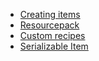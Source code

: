 - [Creating items](index.md)
- [Resourcepack](resourcepack.md)
- [Custom recipes](recipes.md)
- [Serializable Item](serializable-item.md)
